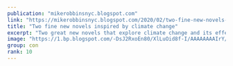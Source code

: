 ```yaml
---
publication: "mikerobbinsnyc.blogspot.com"
link: "https://mikerobbinsnyc.blogspot.com/2020/02/two-fine-new-novels-inspired-by-climate.html"
title: "Two fine new novels inspired by climate change"
excerpt: "Two great new novels that explore climate change and its effect on the zeitgeist"
image: "https://1.bp.blogspot.com/-DsJ2RxoEn80/XlLuOid8f-I/AAAAAAAAIrY/w-1UDVQCGQogzD0TMoY5MpK5viBe8JuiwCLcBGAsYHQ/w1200-h630-p-k-no-nu/Eternity.jpg"
group: con
rank: 10
---
```

